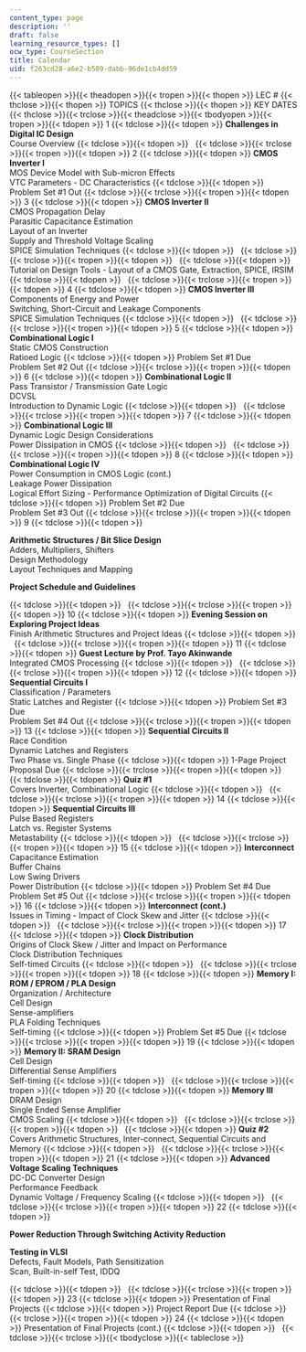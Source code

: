 ```yaml
---
content_type: page
description: ''
draft: false
learning_resource_types: []
ocw_type: CourseSection
title: Calendar
uid: f263cd28-a6e2-b509-dabb-96de1cb4dd59
---
```

{{< tableopen >}}{{< theadopen >}}{{< tropen >}}{{< thopen >}}
LEC #
{{< thclose >}}{{< thopen >}}
TOPICS
{{< thclose >}}{{< thopen >}}
KEY DATES
{{< thclose >}}{{< trclose >}}{{< theadclose >}}{{< tbodyopen >}}{{< tropen >}}{{< tdopen >}}
1
{{< tdclose >}}{{< tdopen >}}
**Challenges in Digital IC Design**   
Course Overview
{{< tdclose >}}{{< tdopen >}}
 
{{< tdclose >}}{{< trclose >}}{{< tropen >}}{{< tdopen >}}
2
{{< tdclose >}}{{< tdopen >}}
**CMOS Inverter I**   
MOS Device Model with Sub-micron Effects   
VTC Parameters - DC Characteristics
{{< tdclose >}}{{< tdopen >}}
Problem Set #1 Out
{{< tdclose >}}{{< trclose >}}{{< tropen >}}{{< tdopen >}}
3
{{< tdclose >}}{{< tdopen >}}
**CMOS Inverter II**   
CMOS Propagation Delay   
Parasitic Capacitance Estimation   
Layout of an Inverter   
Supply and Threshold Voltage Scaling   
SPICE Simulation Techniques
{{< tdclose >}}{{< tdopen >}}
 
{{< tdclose >}}{{< trclose >}}{{< tropen >}}{{< tdopen >}}
 
{{< tdclose >}}{{< tdopen >}}
Tutorial on Design Tools - Layout of a CMOS Gate, Extraction, SPICE, IRSIM
{{< tdclose >}}{{< tdopen >}}
 
{{< tdclose >}}{{< trclose >}}{{< tropen >}}{{< tdopen >}}
4
{{< tdclose >}}{{< tdopen >}}
**CMOS Inverter III**   
Components of Energy and Power   
Switching, Short-Circuit and Leakage Components   
SPICE Simulation Techniques
{{< tdclose >}}{{< tdopen >}}
 
{{< tdclose >}}{{< trclose >}}{{< tropen >}}{{< tdopen >}}
5
{{< tdclose >}}{{< tdopen >}}
**Combinational Logic I**   
Static CMOS Construction   
Ratioed Logic
{{< tdclose >}}{{< tdopen >}}
Problem Set #1 Due   
Problem Set #2 Out
{{< tdclose >}}{{< trclose >}}{{< tropen >}}{{< tdopen >}}
6
{{< tdclose >}}{{< tdopen >}}
**Combinational Logic II**   
Pass Transistor / Transmission Gate Logic   
DCVSL   
Introduction to Dynamic Logic
{{< tdclose >}}{{< tdopen >}}
 
{{< tdclose >}}{{< trclose >}}{{< tropen >}}{{< tdopen >}}
7
{{< tdclose >}}{{< tdopen >}}
**Combinational Logic III**   
Dynamic Logic Design Considerations   
Power Dissipation in CMOS
{{< tdclose >}}{{< tdopen >}}
 
{{< tdclose >}}{{< trclose >}}{{< tropen >}}{{< tdopen >}}
8
{{< tdclose >}}{{< tdopen >}}
**Combinational Logic IV**   
Power Consumption in CMOS Logic (cont.)   
Leakage Power Dissipation   
Logical Effort Sizing - Performance Optimization of Digital Circuits
{{< tdclose >}}{{< tdopen >}}
Problem Set #2 Due   
Problem Set #3 Out
{{< tdclose >}}{{< trclose >}}{{< tropen >}}{{< tdopen >}}
9
{{< tdclose >}}{{< tdopen >}}

**Arithmetic Structures / Bit Slice Design**   
Adders, Multipliers, Shifters   
Design Methodology   
Layout Techniques and Mapping

**Project Schedule and Guidelines**

{{< tdclose >}}{{< tdopen >}}
 
{{< tdclose >}}{{< trclose >}}{{< tropen >}}{{< tdopen >}}
10
{{< tdclose >}}{{< tdopen >}}
**Evening Session on Exploring Project Ideas**   
Finish Arithmetic Structures and Project Ideas
{{< tdclose >}}{{< tdopen >}}
 
{{< tdclose >}}{{< trclose >}}{{< tropen >}}{{< tdopen >}}
11
{{< tdclose >}}{{< tdopen >}}
**Guest Lecture by Prof. Tayo Akinwande**   
Integrated CMOS Processing
{{< tdclose >}}{{< tdopen >}}
 
{{< tdclose >}}{{< trclose >}}{{< tropen >}}{{< tdopen >}}
12
{{< tdclose >}}{{< tdopen >}}
**Sequential Circuits I**   
Classification / Parameters   
Static Latches and Register
{{< tdclose >}}{{< tdopen >}}
Problem Set #3 Due   
Problem Set #4 Out
{{< tdclose >}}{{< trclose >}}{{< tropen >}}{{< tdopen >}}
13
{{< tdclose >}}{{< tdopen >}}
**Sequential Circuits II**   
Race Condition   
Dynamic Latches and Registers   
Two Phase vs. Single Phase
{{< tdclose >}}{{< tdopen >}}
1-Page Project Proposal Due
{{< tdclose >}}{{< trclose >}}{{< tropen >}}{{< tdopen >}}
 
{{< tdclose >}}{{< tdopen >}}
**Quiz #1**   
Covers Inverter, Combinational Logic
{{< tdclose >}}{{< tdopen >}}
 
{{< tdclose >}}{{< trclose >}}{{< tropen >}}{{< tdopen >}}
14
{{< tdclose >}}{{< tdopen >}}
**Sequential Circuits III**   
Pulse Based Registers   
Latch vs. Register Systems   
Metastability
{{< tdclose >}}{{< tdopen >}}
 
{{< tdclose >}}{{< trclose >}}{{< tropen >}}{{< tdopen >}}
15
{{< tdclose >}}{{< tdopen >}}
**Interconnect**   
Capacitance Estimation   
Buffer Chains   
Low Swing Drivers   
Power Distribution
{{< tdclose >}}{{< tdopen >}}
Problem Set #4 Due   
Problem Set #5 Out
{{< tdclose >}}{{< trclose >}}{{< tropen >}}{{< tdopen >}}
16
{{< tdclose >}}{{< tdopen >}}
**Interconnect (cont.)**   
Issues in Timing - Impact of Clock Skew and Jitter
{{< tdclose >}}{{< tdopen >}}
 
{{< tdclose >}}{{< trclose >}}{{< tropen >}}{{< tdopen >}}
17
{{< tdclose >}}{{< tdopen >}}
**Clock Distribution**   
Origins of Clock Skew / Jitter and Impact on Performance   
Clock Distribution Techniques   
Self-timed Circuits
{{< tdclose >}}{{< tdopen >}}
 
{{< tdclose >}}{{< trclose >}}{{< tropen >}}{{< tdopen >}}
18
{{< tdclose >}}{{< tdopen >}}
**Memory I: ROM / EPROM / PLA Design**   
Organization / Architecture   
Cell Design   
Sense-amplifiers   
PLA Folding Techniques   
Self-timing
{{< tdclose >}}{{< tdopen >}}
Problem Set #5 Due
{{< tdclose >}}{{< trclose >}}{{< tropen >}}{{< tdopen >}}
19
{{< tdclose >}}{{< tdopen >}}
**Memory II: SRAM Design**   
Cell Design   
Differential Sense Amplifiers   
Self-timing
{{< tdclose >}}{{< tdopen >}}
 
{{< tdclose >}}{{< trclose >}}{{< tropen >}}{{< tdopen >}}
20
{{< tdclose >}}{{< tdopen >}}
**Memory III**   
DRAM Design   
Single Ended Sense Amplifier   
CMOS Scaling
{{< tdclose >}}{{< tdopen >}}
 
{{< tdclose >}}{{< trclose >}}{{< tropen >}}{{< tdopen >}}
 
{{< tdclose >}}{{< tdopen >}}
**Quiz #2**   
Covers Arithmetic Structures, Inter-connect, Sequential Circuits and Memory
{{< tdclose >}}{{< tdopen >}}
 
{{< tdclose >}}{{< trclose >}}{{< tropen >}}{{< tdopen >}}
21
{{< tdclose >}}{{< tdopen >}}
**Advanced Voltage Scaling Techniques**   
DC-DC Converter Design   
Performance Feedback   
Dynamic Voltage / Frequency Scaling
{{< tdclose >}}{{< tdopen >}}
 
{{< tdclose >}}{{< trclose >}}{{< tropen >}}{{< tdopen >}}
22
{{< tdclose >}}{{< tdopen >}}

**Power Reduction Through Switching Activity Reduction**

**Testing in VLSI**   
Defects, Fault Models, Path Sensitization   
Scan, Built-in-self Test, IDDQ

{{< tdclose >}}{{< tdopen >}}
 
{{< tdclose >}}{{< trclose >}}{{< tropen >}}{{< tdopen >}}
23
{{< tdclose >}}{{< tdopen >}}
Presentation of Final Projects
{{< tdclose >}}{{< tdopen >}}
Project Report Due
{{< tdclose >}}{{< trclose >}}{{< tropen >}}{{< tdopen >}}
24
{{< tdclose >}}{{< tdopen >}}
Presentation of Final Projects (cont.)
{{< tdclose >}}{{< tdopen >}}
 
{{< tdclose >}}{{< trclose >}}{{< tbodyclose >}}{{< tableclose >}}